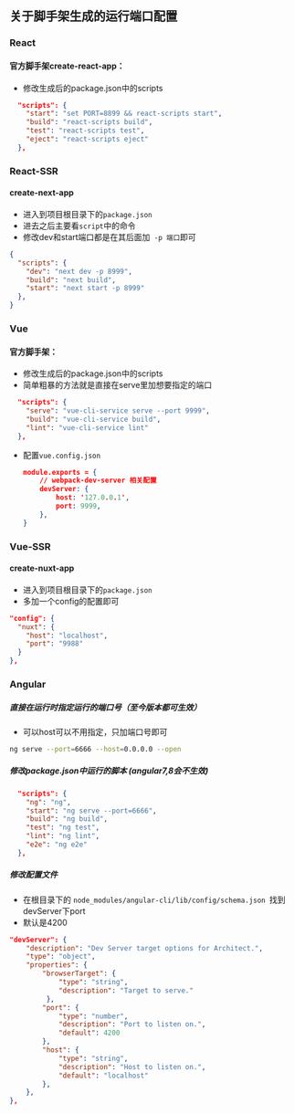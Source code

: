 ## 关于脚手架生成的运行端口配置

### React

#### 官方脚手架create-react-app：

+ 修改生成后的package.json中的scripts

```json
  "scripts": {
    "start": "set PORT=8899 && react-scripts start",
    "build": "react-scripts build",
    "test": "react-scripts test",
    "eject": "react-scripts eject"
  },
```

### React-SSR

#### create-next-app

  + 进入到项目根目录下的`package.json`
  + 进去之后主要看`script`中的命令
  + 修改dev和start端口都是在其后面加` -p 端口`即可

  ```json
  {
    "scripts": {
      "dev": "next dev -p 8999",
      "build": "next build",
      "start": "next start -p 8999"
    },
  }
  ```
### Vue

#### 官方脚手架：

+ 修改生成后的package.json中的scripts
+ 简单粗暴的方法就是直接在serve里加想要指定的端口

```json
  "scripts": {
    "serve": "vue-cli-service serve --port 9999",
    "build": "vue-cli-service build",
    "lint": "vue-cli-service lint"
  },
```

+ 配置`vue.config.json`

  ```json
  module.exports = {
      // webpack-dev-server 相关配置
      devServer: {
          host: '127.0.0.1',
          port: 9999,
      },
  }
  ```

### Vue-SSR

#### create-nuxt-app

  + 进入到项目根目录下的`package.json`
  + 多加一个config的配置即可

  ```json
  "config": {
    "nuxt": {
      "host": "localhost",
      "port": "9988"
    }
  },
  ```

### Angular

##### 直接在运行时指定运行的端口号（至今版本都可生效）

+ 可以host可以不用指定，只加端口号即可

```bash
ng serve --port=6666 --host=0.0.0.0 --open
```

##### 修改package.json中运行的脚本 (angular7,8会不生效)

```json
  "scripts": {
    "ng": "ng",
    "start": "ng serve --port=6666",
    "build": "ng build",
    "test": "ng test",
    "lint": "ng lint",
    "e2e": "ng e2e"
  },
```

##### 修改配置文件

+ 在根目录下的 `node_modules/angular-cli/lib/config/schema.json `找到 devServer下port
+ 默认是4200

```json
"devServer": {
    "description": "Dev Server target options for Architect.",
    "type": "object",
    "properties": {
        "browserTarget": {
            "type": "string",
            "description": "Target to serve."
         },
        "port": {
            "type": "number",
            "description": "Port to listen on.",
            "default": 4200
        },
        "host": {
            "type": "string",
            "description": "Host to listen on.",
            "default": "localhost"
        },
    },
},
```

